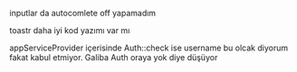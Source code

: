 inputlar da autocomlete off yapamadım

toastr daha iyi kod yazımı var mı

appServiceProvider içerisinde Auth::check ise username bu olcak diyorum fakat kabul etmiyor.
Galiba Auth oraya yok diye düşüyor




